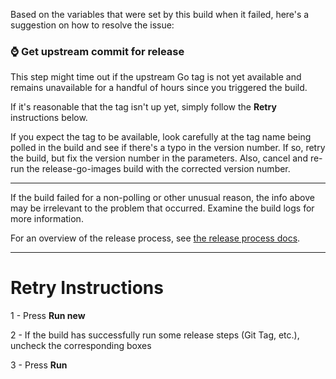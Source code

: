 

Based on the variables that were set by this build when it failed, here's a suggestion on how to resolve the issue:



     

### ⌚ Get upstream commit for release

This step might time out if the upstream Go tag is not yet available and remains unavailable for a handful of hours since you triggered the build.

If it's reasonable that the tag isn't up yet, simply follow the **Retry** instructions below.

If you expect the tag to be available, look carefully at the tag name being polled in the build and see if there's a typo in the version number. If so, retry the build, but fix the version number in the parameters. Also, cancel and re-run the release-go-images build with the corrected version number.

    



---

If the build failed for a non-polling or other unusual reason, the info above may be irrelevant to the problem that occurred. Examine the build logs for more information.

For an overview of the release process, see [the release process docs](https://github.com/microsoft/go-infra/tree/main/docs/release-process).

---

# Retry Instructions



1 -  Press **Run new**




2 -  If the build has successfully run some release steps (Git Tag, etc.), uncheck the corresponding boxes




3 -  Press **Run**
